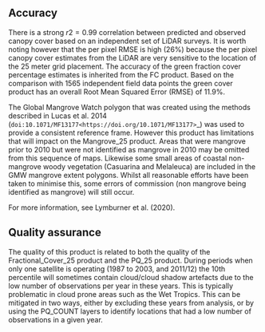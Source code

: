 ## Accuracy

There is a strong $r2 = 0.99$ correlation between predicted and observed canopy cover based on an independent set of LiDAR surveys. It is worth noting however that the per pixel RMSE is high (26%) because the per pixel canopy cover estimates from the LiDAR are very sensitive to the location of the 25 meter grid placement. The accuracy of the green fraction cover percentage estimates is inherited from the FC product. Based on the comparison with 1565 independent field data points the green cover product has an overall Root Mean Squared Error (RMSE) of 11.9%.

The Global Mangrove Watch polygon that was created using the methods described in Lucas et al. 2014 (`doi:10.1071/MF13177<https://doi.org/10.1071/MF13177>`_) was used to provide a consistent reference frame. However this product has limitations that will impact on the Mangrove\_25 product. Areas that were mangrove prior to 2010 but were not identified as mangrove in 2010 may be omitted from this sequence of maps. Likewise some small areas of coastal non-mangrove woody vegetation (Casuarina and Melaleuca) are included in the GMW mangrove extent polygons. Whilst all reasonable efforts have been taken to minimise this, some errors of commission (non mangrove being identified as mangrove) will still occur.

For more information, see Lymburner et al. (2020).

## Quality assurance

The quality of this product is related to both the quality of the Fractional\_Cover\_25 product and the PQ\_25 product. During periods when only one satellite is operating (1987 to 2003, and 2011/12) the 10th percentile will sometimes contain cloud/cloud shadow artefacts due to the low number of observations per year in these years. This is typically problematic in cloud prone areas such as the Wet Tropics. This can be mitigated in two ways, either by excluding these years from analysis, or by using the PQ\_COUNT layers to identify locations that had a low number of observations in a given year.

